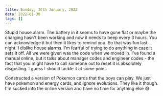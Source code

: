 ```yaml
---
title: Sunday, 30th January, 2022
date: 2022-01-30
tags: []
---
```


Stupid house alarm. The battery in it seems to have gone flat or maybe the charging hasn't been working and now it needs to beep every 3 hours. You can acknowledge it but then it likes to remind you. So that was fun last night. I dislike house alarms. I'm fearful of trying to do anything in case it sets it off. All we were given was the code when we moved in. I've found a manual online, but it talks about manager codes and engineer codes - the fact that you might have to call someone out to reset it is absolutely disgusting. I guess I should tackle it at some point. 

Constructed a version of Pokemon cards that the boys can play. We just have pokemon and energy cards, and ignore evolutions. They like it though. I'm sucked into the online version and have no time for anything else 😅